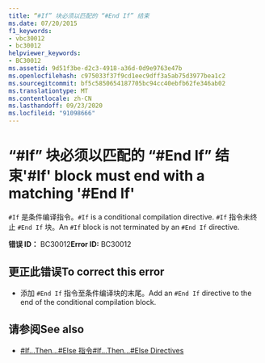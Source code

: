 ```yaml
---
title: “#If” 块必须以匹配的 “#End If” 结束
ms.date: 07/20/2015
f1_keywords:
- vbc30012
- bc30012
helpviewer_keywords:
- BC30012
ms.assetid: 9d51f3be-d2c3-4918-a36d-0d9e9763e47b
ms.openlocfilehash: c975033f37f9cd1eec9dff3a5ab75d3977bea1c2
ms.sourcegitcommit: bf5c5850654187705bc94cc40ebfb62fe346ab02
ms.translationtype: MT
ms.contentlocale: zh-CN
ms.lasthandoff: 09/23/2020
ms.locfileid: "91098666"
---
```

# <a name="if-block-must-end-with-a-matching-end-if"></a><span data-ttu-id="f590f-102">“#If” 块必须以匹配的 “#End If” 结束</span><span class="sxs-lookup"><span data-stu-id="f590f-102">'#If' block must end with a matching '#End If'</span></span>

<span data-ttu-id="f590f-103">`#If` 是条件编译指令。</span><span class="sxs-lookup"><span data-stu-id="f590f-103">`#If` is a conditional compilation directive.</span></span> <span data-ttu-id="f590f-104">`#If` 指令未终止 `#End If` 块。</span><span class="sxs-lookup"><span data-stu-id="f590f-104">An `#If` block is not terminated by an `#End If` directive.</span></span>  
  
 <span data-ttu-id="f590f-105">**错误 ID：** BC30012</span><span class="sxs-lookup"><span data-stu-id="f590f-105">**Error ID:** BC30012</span></span>  
  
## <a name="to-correct-this-error"></a><span data-ttu-id="f590f-106">更正此错误</span><span class="sxs-lookup"><span data-stu-id="f590f-106">To correct this error</span></span>  
  
- <span data-ttu-id="f590f-107">添加 `#End If` 指令至条件编译块的末尾。</span><span class="sxs-lookup"><span data-stu-id="f590f-107">Add an `#End If` directive to the end of the conditional compilation block.</span></span>  
  
## <a name="see-also"></a><span data-ttu-id="f590f-108">请参阅</span><span class="sxs-lookup"><span data-stu-id="f590f-108">See also</span></span>

- [<span data-ttu-id="f590f-109">#If...Then...#Else 指令</span><span class="sxs-lookup"><span data-stu-id="f590f-109">#If...Then...#Else Directives</span></span>](../language-reference/directives/if-then-else-directives.md)
